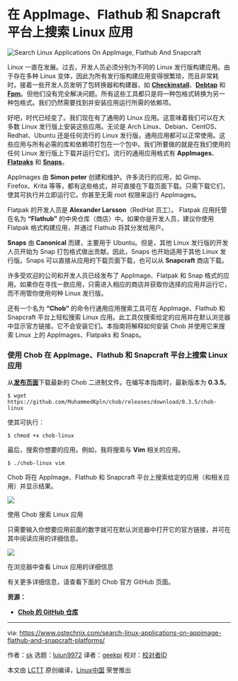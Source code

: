 [#]: collector: (lujun9972)
[#]: translator: (geekpi)
[#]: reviewer: ( )
[#]: publisher: ( )
[#]: url: ( )
[#]: subject: (Search Linux Applications On AppImage, Flathub And Snapcraft Platforms)
[#]: via: (https://www.ostechnix.com/search-linux-applications-on-appimage-flathub-and-snapcraft-platforms/)
[#]: author: (sk https://www.ostechnix.com/author/sk/)

在 AppImage、Flathub 和 Snapcraft 平台上搜索 Linux 应用
======

![Search Linux Applications On AppImage, Flathub And Snapcraft][1]

Linux 一直在发展。过去，开发人员必须分别为不同的 Linux 发行版构建应用。由于存在多种 Linux 变体，因此为所有发行版构建应用变得很繁琐，而且非常耗时。接着一些开发人员发明了包转换器和构建器，如 [**Checkinstall**][2]、[**Debtap**][3] 和 [**Fpm**][4]。但他们没有完全解决问题。所有这些工具都只是将一种包格式转换为另一种包格式。我们仍然需要找到并安装应用运行所需的依赖项。

好吧，时代已经变了。我们现在有了通用的 Linux 应用。这意味着我们可以在大多数 Linux 发行版上安装这些应用。无论是 Arch Linux、Debian、CentOS、Redhat、Ubuntu 还是任何流行的 Linux 发行版，通用应用都可以正常使用。这些应用与所有必需的库和依赖项打包在一个包中。我们所要做的就是在我们使用的任何 Linux 发行版上下载并运行它们。流行的通用应用格式有 **AppImages**、[**Flatpaks**][5] 和 [**Snaps**][6]。

AppImages 由 **Simon peter** 创建和维护。许多流行的应用，如 Gimp、Firefox、Krita 等等，都有这些格式，并可直接在下载页面下载。只需下载它们，使其可执行并立即运行它。你甚至无需 root 权限来运行 AppImages。

Flatpak 的开发人员是 **Alexander Larsson**（RedHat 员工）。 Flatpak 应用托管在名为 **“Flathub”** 的中央仓库（商店）中。如果你是开发人员，建议你使用 Flatpak 格式构建应用，并通过 Flathub 将其分发给用户。

**Snaps** 由 **Canonical** 而建，主要用于 Ubuntu。但是，其他 Linux 发行版的开发人员开始为 Snap 打包格式做出贡献。因此，Snaps 也开始适用于其他 Linux 发行版。Snaps 可以直接从应用的下载页面下载，也可以从 **Snapcraft** 商店下载。

许多受欢迎的公司和开发人员已经发布了 AppImage、Flatpak 和 Snap 格式的应用。如果你在寻找一款应用，只需进入相应的商店并获取你选择的应用并运行它，而不用管你使用何种 Linux 发行版。

还有一个名为 **“Chob”** 的命令行通用应用搜索工具可在 AppImage、Flathub 和 Snapcraft 平台上轻松搜索 Linux 应用。此工具仅搜索给定的应用并在默认浏览器中显示官方链接。它不会安装它们。本指南将解释如何安装 Chob 并使用它来搜索 Linux 上的 AppImages、Flatpaks 和 Snaps。

### 使用 Chob 在 AppImage、Flathub 和 Snapcraft 平台上搜索 Linux 应用

从[**发布页面**][7]下载最新的 Chob 二进制文件。在编写本指南时，最新版本为 **0.3.5**。

```
$ wget https://github.com/MuhammedKpln/chob/releases/download/0.3.5/chob-linux
```

使其可执行：

```
$ chmod +x chob-linux
```

最后，搜索你想要的应用。例如，我将搜索与 **Vim** 相关的应用。

```
$ ./chob-linux vim
```

Chob 将在 AppImage、Flathub 和 Snapcraft 平台上搜索给定的应用（和相关应用）并显示结果。

![][8]

使用 Chob 搜索 Linux 应用

只需要输入你想要应用前面的数字就可在默认浏览器中打开它的官方链接，并可在其中阅读应用的详细信息。

![][9]

在浏览器中查看 Linux 应用的详细信息

有关更多详细信息，请查看下面的 Chob 官方 GitHub 页面。

**资源：**

  * [**Chob 的 GitHub 仓库**][10]



--------------------------------------------------------------------------------

via: https://www.ostechnix.com/search-linux-applications-on-appimage-flathub-and-snapcraft-platforms/

作者：[sk][a]
选题：[lujun9972][b]
译者：[geekpi](https://github.com/geekpi)
校对：[校对者ID](https://github.com/校对者ID)

本文由 [LCTT](https://github.com/LCTT/TranslateProject) 原创编译，[Linux中国](https://linux.cn/) 荣誉推出

[a]: https://www.ostechnix.com/author/sk/
[b]: https://github.com/lujun9972
[1]: https://www.ostechnix.com/wp-content/uploads/2019/05/chob-720x340.png
[2]: https://www.ostechnix.com/build-packages-source-using-checkinstall/
[3]: https://www.ostechnix.com/convert-deb-packages-arch-linux-packages/
[4]: https://www.ostechnix.com/build-linux-packages-multiple-platforms-easily/
[5]: https://www.ostechnix.com/flatpak-new-framework-desktop-applications-linux/
[6]: https://www.ostechnix.com/introduction-ubuntus-snap-packages/
[7]: https://github.com/MuhammedKpln/chob/releases
[8]: http://www.ostechnix.com/wp-content/uploads/2019/05/Search-Linux-applications-Using-Chob.png
[9]: http://www.ostechnix.com/wp-content/uploads/2019/05/View-Linux-applications-Details.png
[10]: https://github.com/MuhammedKpln/chob
